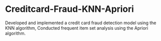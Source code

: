 # Creditcard-Fraud-KNN-Apriori
Developed and implemented a credit card fraud detection model using the KNN algorithm, Conducted frequent item set analysis using the Apriori algorithm.
